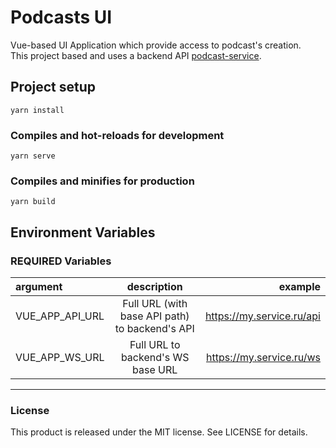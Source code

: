 # Podcasts UI
Vue-based UI Application which provide access to podcast's creation.<br/>
This project based and uses a backend API [podcast-service](https://github.com/DmitryBurnaev/podcast-service).


## Project setup
```
yarn install
```

### Compiles and hot-reloads for development
```
yarn serve
```

### Compiles and minifies for production
```
yarn build
```

## Environment Variables

### REQUIRED Variables

| argument        |                  description                   |                   example |
|:----------------|:----------------------------------------------:|--------------------------:|
| VUE_APP_API_URL | Full URL (with base API path) to backend's API | https://my.service.ru/api |
| VUE_APP_WS_URL  |       Full URL to backend's WS base URL        |  https://my.service.ru/ws |

* * *

### License

This product is released under the MIT license. See LICENSE for details.

